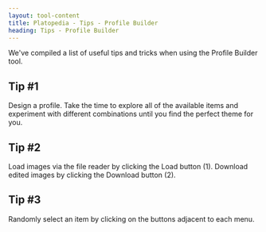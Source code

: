 ```yaml
---
layout: tool-content
title: Platopedia - Tips - Profile Builder
heading: Tips - Profile Builder
---
```


<div class="linebreak"></div>

We've compiled a list of useful tips and tricks when using the Profile Builder tool.

## Tip #1

Design a profile. Take the time to explore all of the available items and experiment with different combinations until you find the perfect theme for you.

<div class="linebreak"></div>

<div class="content-image" data-url="/docs/assets/images/bulletins/tip1-profilebuilder.jpg" data-width="600px" data-label=""></div>

<div class="linebreak"></div>

## Tip #2

Load images via the file reader by clicking the Load button (1). Download edited images by clicking the Download button (2).

<div class="linebreak"></div>

<div class="content-image" data-url="/docs/assets/images/bulletins/tip2-profilebuilder.jpg" data-width="600px" data-label=""></div>

<div class="linebreak"></div>

## Tip #3

Randomly select an item by clicking on the buttons adjacent to each menu.

<div class="linebreak"></div>

<div class="content-image" data-url="/docs/assets/images/bulletins/tip3-profilebuilder.jpg" data-width="600px" data-label=""></div>

<div class="linebreak"></div>
